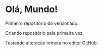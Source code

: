 # Olá, Mundo!
 Primeiro repositório do versionado.

 Criando repositório pela primeira vez.
 
 Testando alteração remota no editor GitHub.
